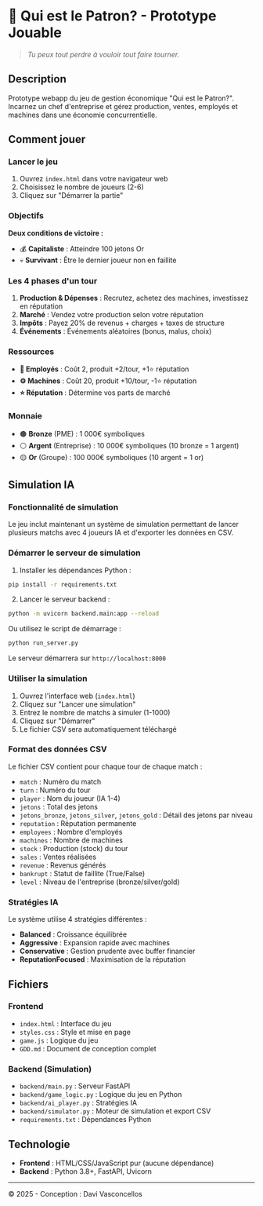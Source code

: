 # 🎯 Qui est le Patron? - Prototype Jouable

> *Tu peux tout perdre à vouloir tout faire tourner.*

## Description

Prototype webapp du jeu de gestion économique "Qui est le Patron?". Incarnez un chef d'entreprise et gérez production, ventes, employés et machines dans une économie concurrentielle.

## Comment jouer

### Lancer le jeu

1. Ouvrez `index.html` dans votre navigateur web
2. Choisissez le nombre de joueurs (2-6)
3. Cliquez sur "Démarrer la partie"

### Objectifs

**Deux conditions de victoire :**
- 💰 **Capitaliste** : Atteindre 100 jetons Or
- 💀 **Survivant** : Être le dernier joueur non en faillite

### Les 4 phases d'un tour

1. **Production & Dépenses** : Recrutez, achetez des machines, investissez en réputation
2. **Marché** : Vendez votre production selon votre réputation
3. **Impôts** : Payez 20% de revenus + charges + taxes de structure
4. **Événements** : Événements aléatoires (bonus, malus, choix)

### Ressources

- **👷 Employés** : Coût 2, produit +2/tour, +1⭐ réputation
- **⚙️ Machines** : Coût 20, produit +10/tour, -1⭐ réputation
- **⭐ Réputation** : Détermine vos parts de marché

### Monnaie

- 🟤 **Bronze** (PME) : 1 000€ symboliques
- ⚪ **Argent** (Entreprise) : 10 000€ symboliques (10 bronze = 1 argent)
- 🟡 **Or** (Groupe) : 100 000€ symboliques (10 argent = 1 or)

## Simulation IA

### Fonctionnalité de simulation

Le jeu inclut maintenant un système de simulation permettant de lancer plusieurs matchs avec 4 joueurs IA et d'exporter les données en CSV.

### Démarrer le serveur de simulation

1. Installer les dépendances Python :
```bash
pip install -r requirements.txt
```

2. Lancer le serveur backend :
```bash
python -m uvicorn backend.main:app --reload
```

Ou utilisez le script de démarrage :
```bash
python run_server.py
```

Le serveur démarrera sur `http://localhost:8000`

### Utiliser la simulation

1. Ouvrez l'interface web (`index.html`)
2. Cliquez sur "Lancer une simulation"
3. Entrez le nombre de matchs à simuler (1-1000)
4. Cliquez sur "Démarrer"
5. Le fichier CSV sera automatiquement téléchargé

### Format des données CSV

Le fichier CSV contient pour chaque tour de chaque match :
- `match` : Numéro du match
- `turn` : Numéro du tour
- `player` : Nom du joueur (IA 1-4)
- `jetons` : Total des jetons
- `jetons_bronze`, `jetons_silver`, `jetons_gold` : Détail des jetons par niveau
- `reputation` : Réputation permanente
- `employees` : Nombre d'employés
- `machines` : Nombre de machines
- `stock` : Production (stock) du tour
- `sales` : Ventes réalisées
- `revenue` : Revenus générés
- `bankrupt` : Statut de faillite (True/False)
- `level` : Niveau de l'entreprise (bronze/silver/gold)

### Stratégies IA

Le système utilise 4 stratégies différentes :
- **Balanced** : Croissance équilibrée
- **Aggressive** : Expansion rapide avec machines
- **Conservative** : Gestion prudente avec buffer financier
- **ReputationFocused** : Maximisation de la réputation

## Fichiers

### Frontend
- `index.html` : Interface du jeu
- `styles.css` : Style et mise en page
- `game.js` : Logique du jeu
- `GDD.md` : Document de conception complet

### Backend (Simulation)
- `backend/main.py` : Serveur FastAPI
- `backend/game_logic.py` : Logique du jeu en Python
- `backend/ai_player.py` : Stratégies IA
- `backend/simulator.py` : Moteur de simulation et export CSV
- `requirements.txt` : Dépendances Python

## Technologie

- **Frontend** : HTML/CSS/JavaScript pur (aucune dépendance)
- **Backend** : Python 3.8+, FastAPI, Uvicorn

---

© 2025 - Conception : Davi Vasconcellos